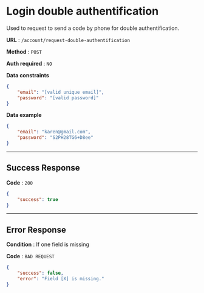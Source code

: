 # Login double authentification

Used to request to send a code by phone for double authentification.

**URL** : `/account/request-double-authentification`

**Method** : `POST`

**Auth required** : `NO`

**Data constraints**

```json
{
    "email": "[valid unique email]",
    "password": "[valid password]"
}
```

**Data example**

```json
{
    "email": "karen@gmail.com",
    "password": "S2PH28TG6+D8ee"
}
```

---

## Success Response

**Code** : `200`

```json
{
    "success": true
}
```

---

## Error Response

**Condition** : If one field is missing

**Code** : `BAD REQUEST`

```json
{
    "success": false,
    "error": "Field [X] is missing."
}
```